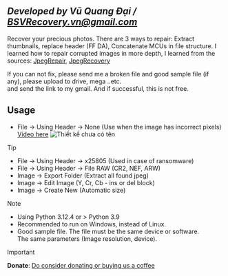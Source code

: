 ## ***Developed by Vũ Quang Đại / <BSVRecovery.vn@gmail.com>***
Recover your precious photos. There are 3 ways to repair: Extract thumbnails, replace header (FF DA), Concatenate MCUs in file structure. I learned how to repair corrupted images in more depth, I learned from the sources: [JpegRepair](https://github.com/dmahurin/jpegrepair), [JpegRecovery](https://github.com/euzun/jpeg-carver-csharp)

If you can not fix, please send me a broken file and good sample file (if any), please upload to drive, mega ..etc. <br>
and send the link to my gmail. And if successful, this is not free.


## Usage
- File -> Using Header -> None (Use when the image has incorrect pixels) [Video here](https://www.youtube.com/watch?v=0OUbORvWM_k) 
![Thiết kế chưa có tên](https://github.com/VQD-BSV/FreeTool/assets/127699283/5ac152b6-e02e-4a8e-a11e-5746db106c81)

> [!Tip]
> * File -> Using Header -> x25805 (Used in case of ransomware)
> * File -> Using Header -> File RAW (CR2, NEF, ARW)
> * Image -> Export Folder (Extract all found jpeg)
> * Image -> Edit Image (Y, Cr, Cb - ins or del block)
> * Image -> Create New (Automatic size)


> [!Note]
> * Using Python 3.12.4 or > Python 3.9
> * Recommended to run on Windows, instead of Linux.
> * Good sample file. The file must be the same device or software. <br>
> The same parameters (Image resolution, device).

> [!Important]
> **Donate**: [Do consider donating or buying us a coffee](https://paypal.me/BSVPay)
